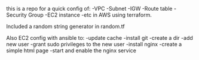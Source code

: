 this is a repo for a quick config of: 
-VPC
-Subnet
-IGW
-Route table
-Security Group
-EC2 instance
-etc
in AWS using terraform.

Included a random string generator in random.tf

Also EC2 config with ansible to:
-update cache
-install git
-create a dir
-add new user
-grant sudo privileges to the new user
-install nginx
-create a simple html page
-start and enable the nginx service

